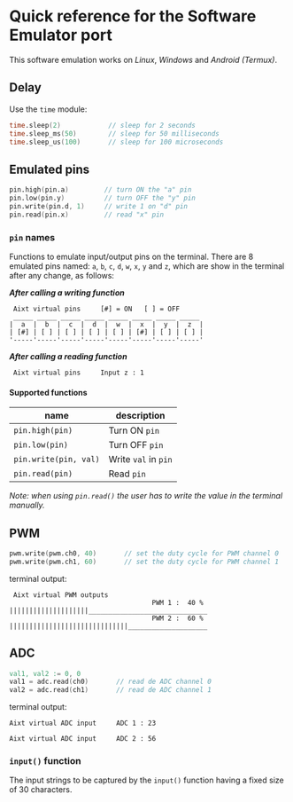 # Quick reference for the Software Emulator port

This software emulation works on _Linux_, _Windows_ and _Android (Termux)_.

## Delay
Use the `time` module:
```v
time.sleep(2)            // sleep for 2 seconds
time.sleep_ms(50)        // sleep for 50 milliseconds
time.sleep_us(100)       // sleep for 100 microseconds
```

## Emulated pins
```v
pin.high(pin.a)         // turn ON the "a" pin 
pin.low(pin.y)          // turn OFF the "y" pin 
pin.write(pin.d, 1)     // write 1 on "d" pin
pin.read(pin.x)         // read "x" pin
```

### `pin` names
Functions to emulate input/output pins on the terminal. There are 8 emulated pins named: `a`, `b`, `c`, `d`, `w`, `x`, `y` and `z`, which are show in the terminal after any change, as follows:

_**After calling a writing function**_
```
 Aixt virtual pins     [#] = ON   [ ] = OFF
 _____ _____ _____ _____ _____ _____ _____ _____
|  a  |  b  |  c  |  d  |  w  |  x  |  y  |  z  |
| [#] | [ ] | [ ] | [ ] | [ ] | [#] | [ ] | [ ] |
'-----'-----'-----'-----'-----'-----'-----'-----'
```
_**After calling a reading function**_
```
 Aixt virtual pins     Input z : 1
```

#### Supported functions
name                    | description
------------------------|---------------------
`pin.high(pin)`         | Turn ON `pin`
`pin.low(pin)`          | Turn OFF `pin`
`pin.write(pin, val)`   | Write `val` in `pin`
`pin.read(pin)`         | Read `pin`

_Note: when using `pin.read()` the user has to write the value in the terminal manually._

## PWM
```v
pwm.write(pwm.ch0, 40)       // set the duty cycle for PWM channel 0
pwm.write(pwm.ch1, 60)       // set the duty cycle for PWM channel 1
```

terminal output:
```
 Aixt virtual PWM outputs
                                    PWM 1 :  40 %
||||||||||||||||||||______________________________
                                    PWM 2 :  60 %
||||||||||||||||||||||||||||||____________________
```

## ADC
```v
val1, val2 := 0, 0
val1 = adc.read(ch0)       // read de ADC channel 0
val2 = adc.read(ch1)       // read de ADC channel 1
```

terminal output:
```
Aixt virtual ADC input     ADC 1 : 23
```
```
Aixt virtual ADC input     ADC 2 : 56
```


### `input()` function
The input strings to be captured by the `input()` function having a fixed size of 30 characters.
